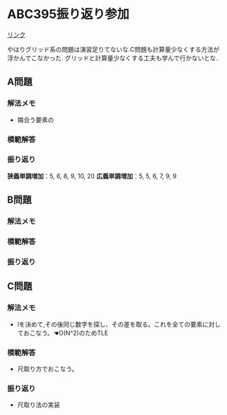 # ABC395振り返り**参加**
[リンク](https://atcoder.jp/contests/abc395/tasks)

やはりグリッド系の問題は演習足りてないな.C問題も計算量少なくする方法が浮かんでこなかった.
グリッドと計算量少なくする工夫も学んで行かないとな．
## A問題

### 解法メモ
- 隣合う要素の
### 模範解答

### 振り返り
**狭義単調増加**：5, 6, 8, 9, 10, 20
**広義単調増加**：5, 5, 6, 7, 9, 9

## B問題

### 解法メモ

### 模範解答

### 振り返り

## C問題

### 解法メモ
- lを決めて,その後同じ数字を探し、その差を取る。これを全ての要素に対しておこなう。☚O(N^2)のためTLE

### 模範解答
- 尺取り方でおこなう。
### 振り返り
- 尺取り法の実装
